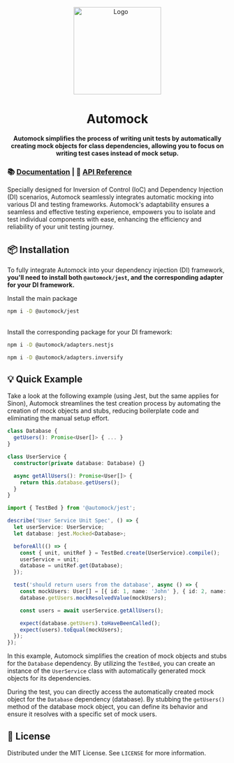 <p align="center">
  <img width="200" src="https://raw.githubusercontent.com/omermorad/automock/master/logo.png" alt="Logo" />
</p>

<h1 align="center">Automock</h1>

<p align="center">
<strong>Automock simplifies the process of writing unit tests by automatically creating mock objects for class
dependencies, allowing you to focus on writing test cases instead of mock setup.</strong>
</p>

### :books: [Documentation](https://automock.dev/docs/introduction/intro/) | :book: [API Reference](https://automock.dev/api-reference/category/api-reference/)

Specially designed for Inversion of Control (IoC) and Dependency Injection (DI) scenarios, Automock seamlessly
integrates automatic mocking into various DI and testing frameworks. Automock's adaptability ensures a seamless and
effective testing experience, empowers you to isolate and test individual components with ease, enhancing the efficiency
and reliability of your unit testing journey.

## :package: Installation

To fully integrate Automock into your dependency injection (DI) framework, **you'll need to install both
`@automock/jest`, and the corresponding adapter for your DI framework.**

Install the main package
```bash
npm i -D @automock/jest
```
\
Install the corresponding package for your DI framework:
```bash
npm i -D @automock/adapters.nestjs
```

```bash
npm i -D @automock/adapters.inversify
```

## :bulb: Quick Example

Take a look at the following example (using Jest, but the same applies for Sinon), Automock streamlines the test
creation process by automating the creation of mock objects and stubs, reducing boilerplate code and eliminating the
manual setup effort.

```typescript
class Database {
  getUsers(): Promise<User[]> { ... }
}

class UserService {
  constructor(private database: Database) {}

  async getAllUsers(): Promise<User[]> {
    return this.database.getUsers();
  }
}
```

```typescript
import { TestBed } from '@automock/jest';

describe('User Service Unit Spec', () => {
  let userService: UserService;
  let database: jest.Mocked<Database>;

  beforeAll(() => {
    const { unit, unitRef } = TestBed.create(UserService).compile();
    userService = unit;
    database = unitRef.get(Database);
  });

  test('should return users from the database', async () => {
    const mockUsers: User[] = [{ id: 1, name: 'John' }, { id: 2, name: 'Jane' }];
    database.getUsers.mockResolvedValue(mockUsers);

    const users = await userService.getAllUsers();

    expect(database.getUsers).toHaveBeenCalled();
    expect(users).toEqual(mockUsers);
  });
});
```


In this example, Automock simplifies the creation of mock objects and stubs for the `Database` dependency. By utilizing
the `TestBed`, you can create an instance of the `UserService` class with automatically generated mock objects for its
dependencies.

During the test, you can directly access the automatically created mock object for the `Database` dependency (database).
By stubbing the `getUsers()` method of the database mock object, you can define its behavior and ensure it resolves with
a specific set of mock users.

## :scroll: License

Distributed under the MIT License. See `LICENSE` for more information.
